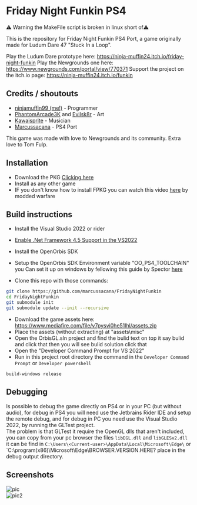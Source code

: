 # Friday Night Funkin PS4

⚠️ Warning the MakeFile script is broken in linux short of⚠️

This is the repository for Friday Night Funkin PS4 Port, a game originally made for Ludum Dare 47 "Stuck In a Loop".

Play the Ludum Dare prototype here: https://ninja-muffin24.itch.io/friday-night-funkin
Play the Newgrounds one here: https://www.newgrounds.com/portal/view/770371
Support the project on the itch.io page: https://ninja-muffin24.itch.io/funkin

## Credits / shoutouts

- [ninjamuffin99 (me!)](https://twitter.com/ninja_muffin99) - Programmer
- [PhantomArcade3K](https://twitter.com/phantomarcade3k) and [Evilsk8r](https://twitter.com/evilsk8r) - Art
- [Kawaisprite](https://twitter.com/kawaisprite) - Musician
- [Marcussacana](https://github.com/marcussacana) - PS4 Port

This game was made with love to Newgrounds and its community. Extra love to Tom Fulp.

## Installation
- Download the PKG [Clicking here](https://github.com/marcussacana/FridayNightFunkin/releases/)
- Install as any other game
- IF you don't know how to install FPKG you can watch this video [here](https://www.youtube.com/watch?v=ljw-EizKTas) by modded warfare

## Build instructions
- Install the Visual Studio 2022 or rider
- [Enable .Net Framework 4.5 Support in the VS2022](https://stackoverflow.com/questions/70022194/open-net-framework-4-5-project-in-vs-2022-is-there-any-workaround)
- Install the OpenOrbis SDK 
- Setup the OpenOrbis SDK Environment variable "OO_PS4_TOOLCHAIN" you Can set it up on windows by fellowing this guide by Spector [here](https://www.youtube.com/watch?v=pqzsva6OjuE)

- Clone this repo with those commands:
```sh
git clone https://github.com/marcussacana/FridayNightFunkin
cd FridayNightFunkin
git submodule init
git submodule update --init --recursive
```
- Download the game assets here: https://www.mediafire.com/file/v7pysvi0he51lhl/assets.zip
- Place the assets (without extracting) at "assets\misc"
- Open the OrbisGL.sln project and  find the bulid text on top it say bulid and click that then you will see bulid solution click that
- Open the "Developer Command Prompt for VS 2022" 
- Run in this project root directory the command in the `Developer Command Prompt` or `Developer powershell`
```
build-windows release
```

## Debugging
Is possible to debug the game directly on PS4 or in your PC (but without audio),
for debug in PS4 you will need use the Jetbrains Rider IDE and setup the remote debug, and for debug in PC you need use the Visual Studio 2022, by running the GLTest project.  
The problem is that GLTest it require the OpenGL dlls that aren't included, you can copy from your pc browser the files `libEGL.dll` and `libGLESv2.dll` it can be find in `C:\Users\<Current-user>\AppData\Local\Microsoft\Edge\` or `C:\program(x86)\Microsoft\Edge\BROWSER.VERSION.HERE? place in the debug output directory.

## Screenshots
![pic](https://github.com/marcussacana/FridayNightFunkin/assets/10576957/bb31fa58-ff8b-43c5-b780-ae6c9dd9d149)  
![pic2](https://github.com/marcussacana/FridayNightFunkin/assets/10576957/cd22a728-5f59-45d5-87ff-3d274d731822)
